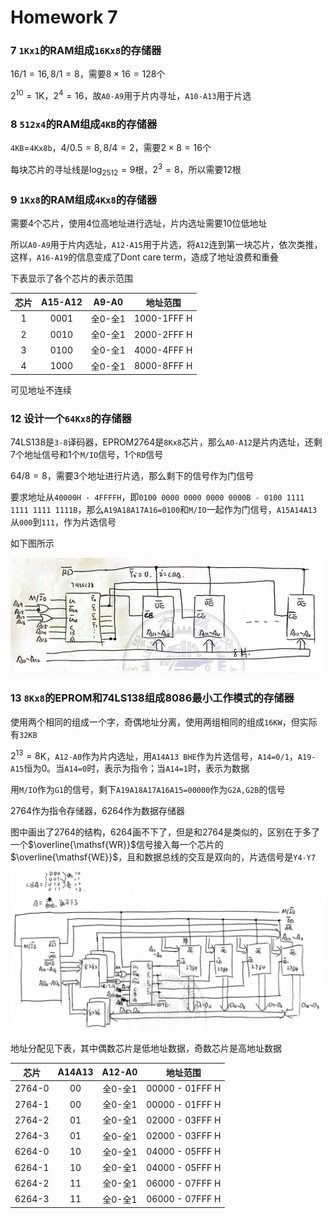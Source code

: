 # Homework 7

### 7 `1Kx1`的RAM组成`16Kx8`的存储器

$16/1=16,8/1=8$，需要$8\times 16=128$个

$2^{10}=1$K，$2^4=16$，故`A0-A9`用于片内寻址，`A10-A13`用于片选



### 8 `512x4`的RAM组成`4KB`的存储器

`4KB`=`4Kx8b`，$4/0.5=8, 8/4=2$，需要$2\times 8=16$个

每块芯片的寻址线是$\log_2512 = 9$根，$2^3=8$，所以需要12根



### 9 `1Kx8`的RAM组成`4Kx8`的存储器

需要4个芯片，使用4位高地址进行选址，片内选址需要10位低地址

所以`A0-A9`用于片内选址，`A12-A15`用于片选，将`A12`连到第一块芯片，依次类推，这样，`A16-A19`的信息变成了Dont care term，造成了地址浪费和重叠

下表显示了各个芯片的表示范围

| 芯片 | A15-A12 |  A9-A0  |  地址范围   |
| :--: | :-----: | :-----: | :---------: |
|  1   |  0001   | 全0-全1 | 1000-1FFF H |
|  2   |  0010   | 全0-全1 | 2000-2FFF H |
|  3   |  0100   | 全0-全1 | 4000-4FFF H |
|  4   |  1000   | 全0-全1 | 8000-8FFF H |

可见地址不连续



### 12 设计一个`64Kx8`的存储器

74LS138是`3-8`译码器，EPROM2764是`8Kx8`芯片，那么`A0-A12`是片内选址，还剩7个地址信号和1个`M/IO`信号，1个`RD`信号

$64/8=8$，需要3个地址进行片选，那么剩下的信号作为门信号

要求地址从`40000H - 4FFFFH`，即`0100 0000 0000 0000 0000B - 0100 1111 1111 1111 1111B`，那么`A19A18A17A16=0100`和`M/IO`一起作为门信号，`A15A14A13`从`000`到`111`，作为片选信号

如下图所示

<center><img src="IMG/3.png"></center>



### 13 `8Kx8`的EPROM和74LS138组成8086最小工作模式的存储器

使用两个相同的组成一个字，奇偶地址分离，使用两组相同的组成`16KW`，但实际有`32KB`

$2^{13}=8$K，`A12-A0`作为片内选址，用`A14A13 BHE`作为片选信号，`A14=0/1`，`A19-A15`恒为0。当`A14=0`时，表示为指令；当`A14=1`时，表示为数据

用`M/IO`作为`G1`的信号，剩下`A19A18A17A16A15=00000`作为`G2A,G2B`的信号



2764作为指令存储器，6264作为数据存储器

图中画出了2764的结构，6264画不下了，但是和2764是类似的，区别在于多了一个$\overline{\mathsf{WR}}$信号接入每一个芯片的$\overline{\mathsf{WE}}$，且和数据总线的交互是双向的，片选信号是`Y4-Y7`

<center><img src="IMG/4.png"></center>

地址分配见下表，其中偶数芯片是低地址数据，奇数芯片是高地址数据

|  芯片  | A14A13 | A12-A0  |    地址范围     |
| :----: | :----: | :-----: | :-------------: |
| 2764-0 |   00   | 全0-全1 | 00000 - 01FFF H |
| 2764-1 |   00   | 全0-全1 | 00000 - 01FFF H |
| 2764-2 |   01   | 全0-全1 | 02000 - 03FFF H |
| 2764-3 |   01   | 全0-全1 | 02000 - 03FFF H |
| 6264-0 |   10   | 全0-全1 | 04000 - 05FFF H |
| 6264-1 |   10   | 全0-全1 | 04000 - 05FFF H |
| 6264-2 |   11   | 全0-全1 | 06000 - 07FFF H |
| 6264-3 |   11   | 全0-全1 | 06000 - 07FFF H |



